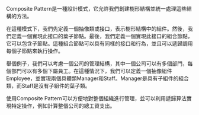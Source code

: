 

Composite Pattern是一種設計模式，它允許我們創建樹形結構並統一處理這些結構的方法。

在這種模式下，我們先定義一個抽像類或接口，表示樹形結構中的組件。然後，我們定義一個實現此接口的葉子節點。最後，我們定義一個實現此接口的組合節點，它可以包含子節點。這種組合節點可以具有同樣的接口和行為，並且可以遞歸調用每個子節點來執行操作。

舉個例子，我們可以考慮一個公司的管理結構，其中一個公司可以有多個部門，每個部門可以有多個下屬員工。在這種情況下，我們可以定義一個抽像組件Employee，並實現兩個具體類Manager和Staff。Manager是具有子組件的組合類，而Staff是沒有子組件的葉子類。

使用Composite Pattern可以方便地對整個組織進行管理，並可以利用遞歸算法實現特定操作，例如計算整個公司的總工資支出。